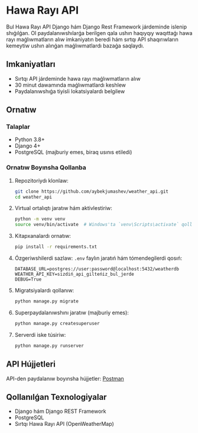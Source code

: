 # Hawa Rayı API

Bul Hawa Rayı API Django hám Django Rest Framework járdeminde islenip shıǵılǵan. Ol paydalanıwshılarǵa berilgen qala ushın haqıyqıy waqıttaǵı hawa rayı maǵlıwmatların alıw imkaniyatın beredi hám sırtqı API shaqırıwların kemeytiw ushın alınǵan maǵlıwmatlardı bazaǵa saqlaydı.

## Imkaniyatları
- Sırtqı API járdeminde hawa rayı maǵlıwmatların alıw
- 30 minut dawamında maǵlıwmatlardı keshlew
- Paydalanıwshıǵa tiyisli lokatsiyalardı belgilew

## Ornatıw
### Talaplar
- Python 3.8+
- Django 4+
- PostgreSQL (majburiy emes, biraq usınıs etiledi)

### Ornatıw Boyınsha Qollanba
1. Repozitoriydı klonlaw:
   ```bash
   git clone https://github.com/aybekjumashev/weather_api.git
   cd weather_api
   ```
2. Virtual ortalıqtı jaratıw hám aktivlestiriw:
   ```bash
   python -m venv venv
   source venv/bin/activate  # Windows'ta `venv\Scripts\activate` qollanıń
   ```
3. Kitapxanalardı ornatıw:
   ```bash
   pip install -r requirements.txt
   ```
4. Ózgeriwshilerdi sazlaw:
   `.env` faylın jaratıń hám tómendegilerdi qosıń:
   ```env
   DATABASE_URL=postgres://user:password@localhost:5432/weatherdb
   WEATHER_API_KEY=sizdiń_api_gilteńiz_bul_jerde
   DEBUG=True
   ```
5. Migratsiyalardı qollanıw:
   ```bash
   python manage.py migrate
   ```
6. Superpaydalanıwshını jaratıw (majburiy emes):
   ```bash
   python manage.py createsuperuser
   ```
7. Serverdi iske túsiriw:
   ```bash
   python manage.py runserver
   ```

## API Hújjetleri
API-den paydalanıw boyınsha hújjetler: [Postman](https://documenter.getpostman.com/view/25343078/2sAYdoDmxH)

## Qollanılǵan Texnologiyalar
- Django hám Django REST Framework
- PostgreSQL
- Sırtqı Hawa Rayı API (OpenWeatherMap)



